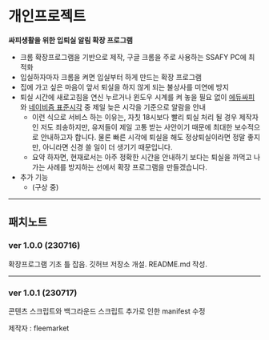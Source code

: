 # 개인프로젝트

 **싸피생활을 위한 입퇴실 알림 확장 프로그램**

- 크롬 확장프로그램을 기반으로 제작, 구글 크롬을 주로 사용하는 SSAFY PC에 최적화
- 입실하자마자 크롬을 켜면 입실부터 하게 만드는 확장 프로그램
- 집에 가고 싶은 마음이 앞서 퇴실을 하지 않게 되는 불상사를 미연에 방지
- 퇴실 시간에 새로고침을 연신 누르거나 윈도우 시계를 켜 놓을 필요 없이 [에듀싸피](https://edu.ssafy.com)와 [네이비즘 표준시각](https://time.navyism.com/) 중 제일 늦은 시각을 기준으로 알람을 안내
    - 이런 식으로 서비스 하는 이유는, 자칫 18시보다 빨리 퇴실 처리 될 경우 제작자인 저도 죄송하지만, 유저들이 제일 고통 받는 사안이기 때문에 최대한 보수적으로 안내하고자 합니다. 물론 빠른 시각에 퇴실을 해도 정상퇴실이라면 정말 좋지만, 아니라면 신경 쓸 일이 더 생기기 때문입니다. 
    - 요약 하자면, 현재로서는 아주 정확한 시간을 안내하기 보다는 퇴실을 까먹고 나가는 사례를 방지하는 선에서 확장 프로그램을 만들겠습니다.
- 추가 기능
    - (구상 중)

---

## 패치노트

### ver 1.0.0 (230716)

확장프로그램 기초 틀 잡음.
깃허브 저장소 개설.
README.md 작성.

---
### ver 1.0.1 (230717)

콘텐츠 스크립트와 백그라운드 스크립트 추가로 인한 manifest 수정


제작자 : fleemarket